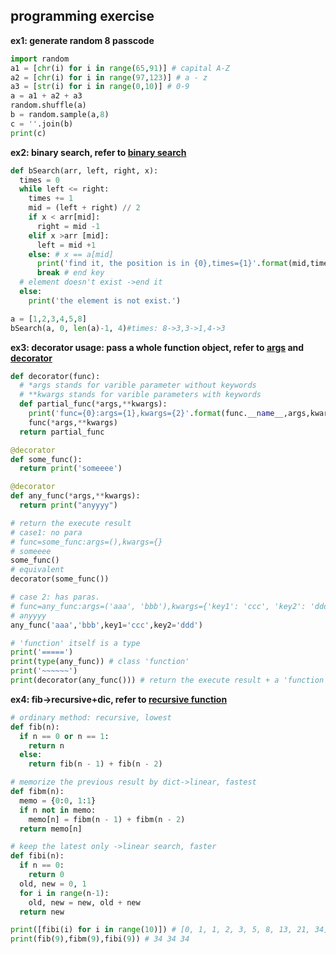 ## programming exercise

**ex1: generate random 8 passcode**

```python
import random
a1 = [chr(i) for i in range(65,91)] # capital A-Z
a2 = [chr(i) for i in range(97,123)] # a - z
a3 = [str(i) for i in range(0,10)] # 0-9
a = a1 + a2 + a3
random.shuffle(a)
b = random.sample(a,8)
c = ''.join(b)
print(c)
```

**ex2: binary search, refer to [binary search](https://www.geeksforgeeks.org/binary-search/)**

```python
def bSearch(arr, left, right, x):
  times = 0
  while left <= right:
    times += 1
    mid = (left + right) // 2
    if x < arr[mid]:
      right = mid -1
    elif x >arr [mid]:
      left = mid +1
    else: # x == a[mid]
      print('find it, the position is in {0},times={1}'.format(mid,times))
      break # end key
  # element doesn't exist ->end it
  else:
    print('the element is not exist.')

a = [1,2,3,4,5,8] 
bSearch(a, 0, len(a)-1, 4)#times: 8->3,3->1,4->3
```

**ex3: decorator usage: pass a whole function object, refer to [args](https://www.geeksforgeeks.org/args-kwargs-python/) and [decorator](https://www.geeksforgeeks.org/decorators-in-python/)**

```python
def decorator(func):
  # *args stands for varible parameter without keywords
  # **kwargs stands for varible parameters with keywords
  def partial_func(*args,**kwargs):    
    print('func={0}:args={1},kwargs={2}'.format(func.__name__,args,kwargs))
    func(*args,**kwargs)
  return partial_func

@decorator
def some_func():
  return print('someeee')

@decorator
def any_func(*args,**kwargs):
  return print("anyyyy")

# return the execute result
# case1: no para
# func=some_func:args=(),kwargs={}
# someeee
some_func()
# equivalent
decorator(some_func())

# case 2: has paras. 
# func=any_func:args=('aaa', 'bbb'),kwargs={'key1': 'ccc', 'key2': 'ddd'}
# anyyyy
any_func('aaa','bbb',key1='ccc',key2='ddd')

# 'function' itself is a type
print('=====')
print(type(any_func)) # class 'function'
print('~~~~~~')
print(decorator(any_func())) # return the execute result + a 'function'
```

**ex4: fib->recursive+dic, refer to [recursive function](https://www.python-course.eu/python3_recursive_functions.php)**

```python
# ordinary method: recursive, lowest
def fib(n):
  if n == 0 or n == 1:
    return n
  else:
    return fib(n - 1) + fib(n - 2)

# memorize the previous result by dict->linear, fastest
def fibm(n):
  memo = {0:0, 1:1}
  if n not in memo:
    memo[n] = fibm(n - 1) + fibm(n - 2)
  return memo[n]

# keep the latest only ->linear search, faster
def fibi(n):
  if n == 0:
    return 0
  old, new = 0, 1
  for i in range(n-1):
    old, new = new, old + new
  return new

print([fibi(i) for i in range(10)]) # [0, 1, 1, 2, 3, 5, 8, 13, 21, 34]
print(fib(9),fibm(9),fibi(9)) # 34 34 34
```
